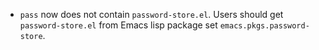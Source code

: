 - `pass` now does not contain `password-store.el`. Users should get
  `password-store.el` from Emacs lisp package set `emacs.pkgs.password-store`.
